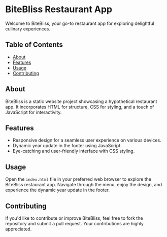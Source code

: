 # BiteBliss Restaurant App

Welcome to BiteBliss, your go-to restaurant app for exploring delightful culinary experiences.

## Table of Contents

- [About](#about)
- [Features](#features)
- [Usage](#usage)
- [Contributing](#contributing)

## About

BiteBliss is a static website project showcasing a hypothetical restaurant app. It incorporates HTML for structure, CSS for styling, and a touch of JavaScript for interactivity.

## Features

- Responsive design for a seamless user experience on various devices.
- Dynamic year update in the footer using JavaScript.
- Eye-catching and user-friendly interface with CSS styling.

## Usage

Open the `index.html` file in your preferred web browser to explore the BiteBliss restaurant app. Navigate through the menu, enjoy the design, and experience the dynamic year update in the footer.

## Contributing

If you'd like to contribute or improve BiteBliss, feel free to fork the repository and submit a pull request. Your contributions are highly appreciated.

